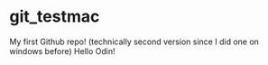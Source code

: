 # git_testmac
My first Github repo! (technically second version since I did one on windows before)
Hello Odin!